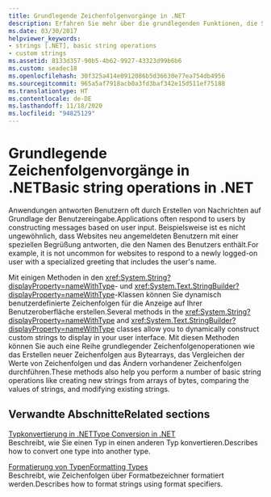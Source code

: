 ```yaml
---
title: Grundlegende Zeichenfolgenvorgänge in .NET
description: Erfahren Sie mehr über die grundlegenden Funktionen, die Sie für Zeichenfolgen verwenden können.
ms.date: 03/30/2017
helpviewer_keywords:
- strings [.NET], basic string operations
- custom strings
ms.assetid: 8133d357-90b5-4b62-9927-43323d99b6b6
ms.custom: seadec18
ms.openlocfilehash: 30f325a414e0912086b5d36630e77ea754db4956
ms.sourcegitcommit: 965a5af7918acb0a3fd3baf342e15d511ef75188
ms.translationtype: HT
ms.contentlocale: de-DE
ms.lasthandoff: 11/18/2020
ms.locfileid: "94825129"
---
```

# <a name="basic-string-operations-in-net"></a><span data-ttu-id="789cb-103">Grundlegende Zeichenfolgenvorgänge in .NET</span><span class="sxs-lookup"><span data-stu-id="789cb-103">Basic string operations in .NET</span></span>

<span data-ttu-id="789cb-104">Anwendungen antworten Benutzern oft durch Erstellen von Nachrichten auf Grundlage der Benutzereingabe.</span><span class="sxs-lookup"><span data-stu-id="789cb-104">Applications often respond to users by constructing messages based on user input.</span></span> <span data-ttu-id="789cb-105">Beispielsweise ist es nicht ungewöhnlich, dass Websites neu angemeldeten Benutzern mit einer speziellen Begrüßung antworten, die den Namen des Benutzers enthält.</span><span class="sxs-lookup"><span data-stu-id="789cb-105">For example, it is not uncommon for websites to respond to a newly logged-on user with a specialized greeting that includes the user's name.</span></span>

<span data-ttu-id="789cb-106">Mit einigen Methoden in den <xref:System.String?displayProperty=nameWithType>- und <xref:System.Text.StringBuilder?displayProperty=nameWithType>-Klassen können Sie dynamisch benutzerdefinierte Zeichenfolgen für die Anzeige auf Ihrer Benutzeroberfläche erstellen.</span><span class="sxs-lookup"><span data-stu-id="789cb-106">Several methods in the <xref:System.String?displayProperty=nameWithType> and <xref:System.Text.StringBuilder?displayProperty=nameWithType> classes allow you to dynamically construct custom strings to display in your user interface.</span></span> <span data-ttu-id="789cb-107">Mit diesen Methoden können Sie auch eine Reihe grundlegender Zeichenfolgenoperationen wie das Erstellen neuer Zeichenfolgen aus Bytearrays, das Vergleichen der Werte von Zeichenfolgen und das Ändern vorhandener Zeichenfolgen durchführen.</span><span class="sxs-lookup"><span data-stu-id="789cb-107">These methods also help you perform a number of basic string operations like creating new strings from arrays of bytes, comparing the values of strings, and modifying existing strings.</span></span>

## <a name="related-sections"></a><span data-ttu-id="789cb-108">Verwandte Abschnitte</span><span class="sxs-lookup"><span data-stu-id="789cb-108">Related sections</span></span>

<span data-ttu-id="789cb-109">[Typkonvertierung in .NET](type-conversion.md)</span><span class="sxs-lookup"><span data-stu-id="789cb-109">[Type Conversion in .NET](type-conversion.md)</span></span>\
<span data-ttu-id="789cb-110">Beschreibt, wie Sie einen Typ in einen anderen Typ konvertieren.</span><span class="sxs-lookup"><span data-stu-id="789cb-110">Describes how to convert one type into another type.</span></span>

<span data-ttu-id="789cb-111">[Formatierung von Typen](formatting-types.md)</span><span class="sxs-lookup"><span data-stu-id="789cb-111">[Formatting Types](formatting-types.md)</span></span>\
<span data-ttu-id="789cb-112">Beschreibt, wie Zeichenfolgen über Formatbezeichner formatiert werden.</span><span class="sxs-lookup"><span data-stu-id="789cb-112">Describes how to format strings using format specifiers.</span></span>
